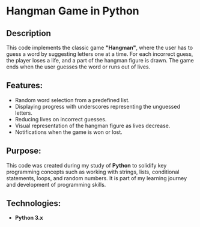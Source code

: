 # Hangman Game in Python

## Description

This code implements the classic game **"Hangman"**, where the user has to guess a word by suggesting letters one at a time. For each incorrect guess, the player loses a life, and a part of the hangman figure is drawn. The game ends when the user guesses the word or runs out of lives.

## Features:
- Random word selection from a predefined list.
- Displaying progress with underscores representing the unguessed letters.
- Reducing lives on incorrect guesses.
- Visual representation of the hangman figure as lives decrease.
- Notifications when the game is won or lost.

## Purpose:
This code was created during my study of **Python** to solidify key programming concepts such as working with strings, lists, conditional statements, loops, and random numbers. It is part of my learning journey and development of programming skills.

## Technologies:
- **Python 3.x**
